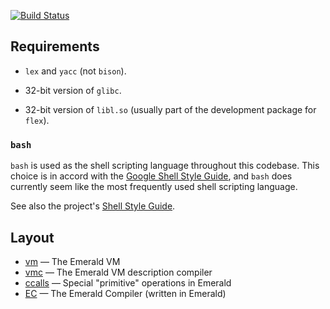 [![Build Status](https://travis-ci.org/emerald/emerald.svg?branch=master)](https://travis-ci.org/emerald/emerald)

## Requirements

  * `lex` and `yacc` (not `bison`).

  * 32-bit version of `glibc`.

  * 32-bit version of `libl.so` (usually part of the development package for `flex`).

### `bash`

`bash` is used as the shell scripting language throughout this
codebase. This choice is in accord with the [Google Shell Style
Guide](https://google.github.io/styleguide/shell.xml), and `bash` does
currently seem like the most frequently used shell scripting language.

See also the project's [Shell Style Guide](style/shell.md).

## Layout

  * [vm](vm) — The Emerald VM
  * [vmc](vmc) — The Emerald VM description compiler
  * [ccalls](ccalls) — Special "primitive" operations in Emerald
  * [EC](EC) — The Emerald Compiler (written in Emerald)
